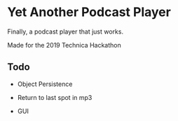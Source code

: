 # Yet Another Podcast Player

Finally, a podcast player that just works.

Made for the 2019 Technica Hackathon


## Todo

- Object Persistence

- Return to last spot in mp3

- GUI
